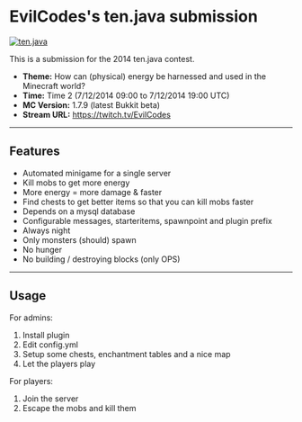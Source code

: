 EvilCodes's ten.java submission
==============================

[![ten.java](https://cdn.mediacru.sh/hu4CJqRD7AiB.svg)](https://tenjava.com/)

This is a submission for the 2014 ten.java contest.

- __Theme:__ How can (physical) energy be harnessed and used in the Minecraft world?
- __Time:__ Time 2 (7/12/2014 09:00 to 7/12/2014 19:00 UTC)
- __MC Version:__ 1.7.9 (latest Bukkit beta)
- __Stream URL:__ https://twitch.tv/EvilCodes


---------------------------------------

Features
--------

- Automated minigame for a single server
- Kill mobs to get more energy
- More energy = more damage & faster
- Find chests to get better items so that you can kill mobs faster
- Depends on a mysql database
- Configurable messages, starteritems, spawnpoint and plugin prefix
- Always night
- Only monsters (should) spawn
- No hunger
- No building / destroying blocks (only OPS)

---------------------------------------

Usage
-----

For admins:

1. Install plugin
2. Edit config.yml
3. Setup some chests, enchantment tables and a nice map
4. Let the players play

For players:

1. Join the server
2. Escape the mobs and kill them

